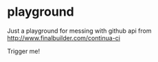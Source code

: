 playground
==========

Just a playground for messing with github api from http://www.finalbuilder.com/continua-ci

Trigger me!
